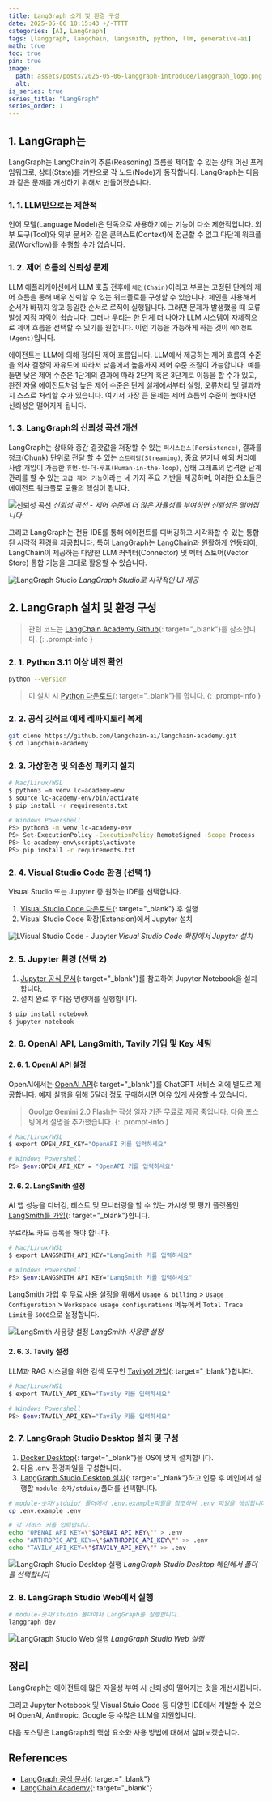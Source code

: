 ```yaml
---
title: LangGraph 소개 및 환경 구성
date: 2025-05-06 10:15:43 +/-TTTT
categories: [AI, LangGraph]
tags: [langgraph, langchain, langsmith, python, llm, generative-ai]
math: true
toc: true
pin: true
image:
  path: assets/posts/2025-05-06-langgraph-introduce/langgraph_logo.png
  alt: 
is_series: true
series_title: "LangGraph"
series_order: 1
---
```

## 1. LangGraph는

LangGraph는 LangChain의 추론(Reasoning) 흐름을 제어할 수 있는 상태 머신 프레임워크로, 상태(State)를 기반으로 각 노드(Node)가 동작합니다. LangGraph는 다음과 같은 문제를 개선하기 위해서 만들어졌습니다.

### 1.  1.  LLM만으로는 제한적

언어 모델(Language Model)은 단독으로 사용하기에는 기능이 다소 제한적입니다. 외부 도구(Tool)와 외부 문서와 같은 콘텍스트(Context)에 접근할 수 없고 다단계 워크플로(Workflow)를 수행할 수가 없습니다.

### 1.  2.  제어 흐름의 신뢰성 문제

LLM 애플리케이션에서 LLM 호출 전후에 `체인(Chain)`이라고 부르는 고정된 단계의 제어 흐름을 통해 매우 신뢰할 수 있는 워크플로를 구성할 수 있습니다. 체인을 사용해서 순서가 바뀌지 않고 동일한 순서로 로직이 실행됩니다. 그러면 문제가 발생했을 때 오류 발생 지점 파악이 쉽습니다. 그러나 우리는 한 단계 더 나아가 LLM 시스템이 자체적으로 제어 흐름을 선택할 수 있기를 원합니다. 이런 기능을 가능하게 하는 것이 `에이전트(Agent)`입니다.

에이전트는 LLM에 의해 정의된 제어 흐름입니다. LLM에서 제공하는 제어 흐름의 수준을 의사 결정의 자유도에 따라서 낮음에서 높음까지 제어 수준 조절이 가능합니다. 예를 들면 낮은 제어 수준은 1단계의 결과에 따라 2단계 혹은 3단계로 이동을 할 수가 있고, 완전 자율 에이전트처럼 높은 제어 수준은 단계 설계에서부터 실행, 오류처리 및 결과까지 스스로 처리할 수가 있습니다. 여기서 가장 큰 문제는 제어 흐름의 수준이 높아지면 신뢰성은 떨어지게 됩니다.

### 1.  3.  LangGraph의 신뢰성 곡선 개선

LangGraph는 상태와 중간 결괏값을 저장할 수 있는 `퍼시스턴스(Persistence)`, 결과를 청크(Chunk) 단위로 전달 할 수 있는 `스트리밍(Streaming)`, 중요 분기나 예외 처리에 사람 개입이 가능한 `휴먼-인-더-루프(Human-in-the-loop)`, 상태 그래프의 엄격한 단계 관리를 할 수 있는 `고급 제어 기능`이라는 네 가지 주요 기반을 제공하며, 이러한 요소들은 에이전트 워크플로 모듈의 핵심이 됩니다.

![신뢰성 곡선](assets/posts/2025-05-06-langgraph-introduce/20250506_120211_module01_01.png)
_신뢰성 곡선 - 제어 수준에 더 많은 자율성을 부여하면 신뢰성은 떨어집니다_

그리고 LangGraph는 전용 IDE를 통해 에이전트를 디버깅하고 시각화할 수 있는 통합된 시각적 환경을 제공합니다. 특히 LangGraph는 LangChain과 원활하게 연동되어, LangChain이 제공하는 다양한 LLM 커넥터(Connector) 및 벡터 스토어(Vector Store) 통합 기능을 그대로 활용할 수 있습니다.

![LangGraph Studio](assets/posts/2025-05-06-langgraph-introduce/20250506_122036_module01_02.png)
_LangGraph Studio로 시각적인 UI 제공_

## 2. LangGraph 설치 및 환경 구성

> 관련 코드는 [LangChain Academy Github](https://github.com/langchain-ai/langchain-academy){: target="_blank"}를 참조합니다.
{: .prompt-info }

### 2.  1.  Python 3.11 이상 버전 확인

```bash
python --version
```

> 미 설치 시 [Python 다운로드](https://www.python.org/downloads/){: target="_blank"}를 합니다.
{: .prompt-info }

### 2.  2.  공식 깃허브 예제 레파지토리 복제

```bash
git clone https://github.com/langchain-ai/langchain-academy.git
$ cd langchain-academy
```

### 2.  3.  가상환경 및 의존성 패키지 설치

```bash
# Mac/Linux/WSL
$ python3 −m venv lc−academy−env
$ source lc-academy-env/bin/activate
$ pip install -r requirements.txt
```

```bash
# Windows Powershell
PS> python3 -m venv lc-academy-env
PS> Set-ExecutionPolicy -ExecutionPolicy RemoteSigned -Scope Process
PS> lc-academy-env\scripts\activate
PS> pip install -r requirements.txt

```

### 2.  4.  Visual Studio Code 환경 (선택 1)

Visual Studio 또는 Jupyter 중 원하는 IDE를 선택합니다.

1. [Visual Studio Code 다운로드](https://code.visualstudio.com/){: target="_blank"} 후 실행
2. Visual Studio Code 확장(Extension)에서 Jupyter 설치

![LVisual Studio Code - Jupyter](assets/posts/2025-05-06-langgraph-introduce/20250506_122036_module01_05.png)
_Visual Studio Code 확장에서 Jupyter 설치_

### 2.  5.  Jupyter 환경 (선택 2)

1. [Jupyter 공식 문서](https://jupyter.org/install){: target="_blank"}를 참고하여 Jupyter Notebook을 설치합니다.
2. 설치 완료 후 다음 명령어를 실행합니다.

```bash
$ pip install notebook
$ jupyter notebook
```

### 2.  6.  OpenAI API, LangSmith, Tavily 가입 및 Key 세팅

#### 2. 6.  1.  OpenAI API 설정

OpenAI에서는 [OpenAI API](https://openai.com/index/openai-api/){: target="_blank"}를 ChatGPT 서비스 외에 별도로 제공합니다. 예제 실행을 위해 5달러 정도 구매하시면 여유 있게 사용할 수 있습니다.

> Goolge Gemini 2.0 Flash는 작성 일자 기준 무료로 제공 중입니다. 다음 포스팅에서 설명을 추가했습니다.
{: .prompt-info }

```bash
# Mac/Linux/WSL
$ export OPEN_API_KEY="OpenAPI 키를 입력하세요"
```

```bash
# Windows Powershell
PS> $env:OPEN_API_KEY = "OpenAPI 키를 입력하세요"
```

#### 2. 6.  2.  LangSmith 설정

AI 앱 성능을 디버깅, 테스트 및 모니터링을 할 수 있는 가시성 및 평가 플랫폼인 [LangSmith를 가입](https://www.langchain.com/langsmith){: target="_blank"}합니다.

무료라도 카드 등록을 해야 합니다.

```bash
# Mac/Linux/WSL
$ export LANGSMITH_API_KEY="LangSmith 키를 입력하세요"
```

```bash
# Windows Powershell
PS> $env:LANGSMITH_API_KEY="LangSmith 키를 입력하세요"
```

LangSmith 가입 후 무료 사용 설정을 위해서 `Usage & billing` > `Usage Configuration` > `Workspace usage configurations` 메뉴에서 `Total Trace Limit`을 `5000`으로 설정합니다.

![LangSmith 사용량 설정](assets/posts/2025-05-06-langgraph-introduce/20250506_154931_pic_01_langsmith.png)
_LangSmith 사용량 설정_

#### 2. 6.  3.  Tavily 설정

LLM과 RAG 시스템을 위한 검색 도구인 [Tavily에 가입](https://tavily.com/){: target="_blank"}합니다.

```bash
# Mac/Linux/WSL
$ export TAVILY_API_KEY="Tavily 키를 입력하세요"
```

```bash
# Windows Powershell
PS> $env:TAVILY_API_KEY="Tavily 키를 입력하세요"
```

### 2.  7.  LangGraph Studio Desktop 설치 및 구성

1. [Docker Desktop](https://docs.docker.com/get-started/get-docker/){: target="_blank"}을 OS에 맞게 설치합니다.
2. 다음 .env 환경파일을 구성합니다.
3. [LangGraph Studio Desktop 설치](https://github.com/langchain-ai/langgraph-studio){: target="_blank"}하고 인증 후 메인에서 실행할 `module-숫자/stduio/`폴더를 선택합니다.

```bash
# module-숫자/stduio/ 폴더에서 .env.example파일을 참조하여 .env 파일을 생성합니다.
cp .env.example .env
```

```bash
# 각 서비스 키를 입력합니다.
echo "OPENAI_API_KEY=\"$OPENAI_API_KEY\"" > .env
echo "ANTHROPIC_API_KEY=\"$ANTHROPIC_API_KEY\"" >> .env
echo "TAVILY_API_KEY=\"$TAVILY_API_KEY\"" >> .env
```

![LangGraph Studio Desktop 실행](assets/posts/2025-05-06-langgraph-introduce/20250506_122036_module01_03.png)
_LangGraph Studio Desktop 메인에서 폴더를 선택합니다_

### 2.  8.  LangGraph Studio Web에서 실행

```bash
# module-숫자/studio 폴더에서 LangGraph를 실행합니다.
langgraph dev
```

![LangGraph Studio Web 실행](assets/posts/2025-05-06-langgraph-introduce/20250506_122036_module01_04.png)
_LangGraph Studio Web 실행_


## 정리

LangGraph는 에이전트에 많은 자율성 부여 시 신뢰성이 떨어지는 것을 개선시킵니다.

그리고 Jupyter Notebook 및 Visual Stuio Code 등 다양한 IDE에서 개발할 수 있으며 OpenAI, Anthropic, Google 등 수많은 LLM을 지원합니다.

다음 포스팅은 LangGraph의 핵심 요소와 사용 방법에 대해서 살펴보겠습니다.


## References

* [LangGraph 공식 문서](https://langchain-ai.github.io/langgraph){: target="_blank"}
* [LangChain Academy](https://github.com/langchain-ai/langchain-academy){: target="_blank"}
